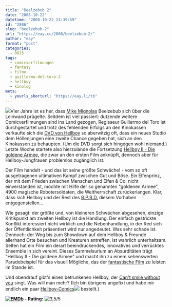 ```yaml
---
title: "Beelzebub 2"
date: "2008-10-22"
datetime: "2008-10-22 21:39:59"
id: "2886"
slug: "beelzebub-2"
url: "https://eay.cc/2008/beelzebub-2/"
author: "eay"
format: "post"
categories:
  - 0815
tags:
  - comicverfilmungen
  - fantasy
  - filme
  - guillermo-del-toro-2
  - hellboy
  - kinolog
meta:
  - yourls_shorturl: "https://eay.li/tb"
---
```


![](/uploads/2008/hellboy2.jpg)Vier Jahre ist es her, dass [Mike Mignolas](http://en.wikipedia.org/wiki/Mike_Mignola) Beelzebub sich über die Leinwand prügelte. Seitdem ist viel passiert: dutzende weitere Comicverfilmungen sind ins Land gezogen, Regisseur Guillermo del Toro ist durchgestartet und trotz des fehlenden Erfolgs an den Kinokassen verkaufte sich die [DVD von Hellboy](http://www.amazon.de/exec/obidos/ASIN/B0002Z16I8/eayznet-21) so aberwitzig oft, dass ein neues Studio dem Höllenjungen eine zweite Chance gegeben hat, sich an den Kinokassen zu behaupten. (Um die DVD sorgt sich hingegen wohl niemand.) Letzte Woche startete also hierzulande die Fortsetzung [Hellboy II - Die goldene Armee](http://www.imdb.com/title/tt0411477/), die zwar an den ersten Film anknüpft, dennoch aber für Hellboy-Jungfrauen problemlos zugänglich ist.

Der Film handelt - und das ist seine größte Schwäche! - vom so oft ausgetragenen ultimativen Kampf zwischen Gut und Böse. Ein Elfenprinz, der mit dem Frieden zwischen Menschen und Elfen & Co. nicht einverstanden ist, möchte mit Hilfe der so genannten "goldenen Armee", 4900 magische Robotersoldaten, die Weltherrschaft zurückerlangen. Klar, dass sich Hellboy und der Rest des [B.P.R.D.](http://en.wikipedia.org/wiki/Bureau_for_Paranormal_Research_and_Defense) diesem Vorhaben entgegenstellen...

Wie gesagt: der größte und, von kleineren Schwächen abgesehen, einzige Kritikpunkt am zweiten Hellboy ist die Handlung. Der einfach gestrickte Konflikt interessiert nicht wirklich und die Nebenhandlung, in der Red sich der Öffentlichkeit präsentiert wird nur angedeutet. Was sehr schade ist. Dennoch: der Weg bis zum Showdown auf dem Hellboy & Freunde allerhand Orte besuchen und Kreaturen antreffen, ist wahrlich unterhaltsam. Selten hat ein Film ein derart beeindruckendes, innovatives und verrücktes Ensemble in sich vereint. Dieses Sammelsurium an Absurditäten trägt "Hellboy II - Die goldene Armee" und macht ihn zu einem sehenswerten Paradebeispiel für das visuell Mögliche, das der [fantastische Film](http://books.google.de/books?id=C5qFKQ1cP7wC) zu leisten im Stande ist.

Und obendrauf gibt's einen betrunkenen Hellboy, der [Can't smile without you](http://de.youtube.com/watch?v=3MvhhD6eKaY) singt. Was will man mehr? (Ich bin übrigens angefixt und habe mir endlich ein paar [Hellboy-Comics](http://www.amazon.de/gp/search?ie=utf8mb4&keywords=Hellboy&tag=eayznet-21&index=books&linkCode=ur2&camp=1638&creative=6742)![](http://www.assoc-amazon.de/e/ir?t=eayznet-21&l=ur2&o=3) bestellt.)

 **[![EMDb](/uploads/pages/emdb/emdb_mini.gif)](http://eay.cc/emdb/) - Rating:** ![3,5/5](/uploads/pages/emdb/s_3-5.gif)
